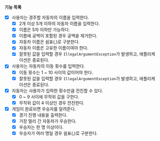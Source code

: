 **기능 목록**

- [x] 사용자는 경주할 자동차의 이름을 입력한다.
  - [x] 2개 이상 5개 이하의 자동차 이름을 입력한다.
  - [x] 이름은 5자 이하만 가능하다.
  - [x] 이름에 공백이 포함된 경우 공백을 제거한다.
  - [x] 자동차 이름은 쉼표(,)로 구분한다.
  - [x] 자동차 이름은 고유한 이름이여야 한다.
  - [x] 잘못된 값을 입력할 경우 `IllegalArgumentException`가 발생하고, 애플리케이션은 종료된다.
- [x] 사용자는 자동차의 이동 횟수를 입력한다. 
  - [x] 이동 횟수는 1 ~ 10 사이의 값이어야 한다. 
  - [x] 잘못된 값을 입력할 경우 `IllegalArgumentException`가 발생하고, 애플리케이션은 종료된다.
- [x] 자동차는 사용자가 입력한 횟수만큼 전진할 수 있다.
  - [x] 0 ~ 9 사이에 무작위 값을 구한다.
  - [x] 무작위 값이 4 이상인 경우 전진한다.
- [x] 게임이 완료되면 우승자를 알려준다.
  - [x] 경기 진행 내용을 출력한다. 
  - [x] 가장 멀리 간 자동차가 우승한다.
  - [x] 우승자는 한 명 이상이다.
  - [x] 우승자가 여러 명일 경우 쉼표(,)로 구분한다.